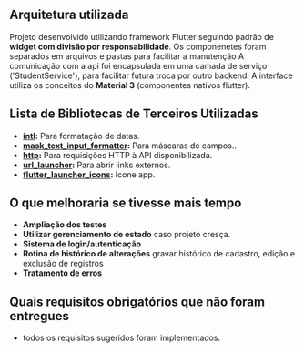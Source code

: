 ## Arquitetura utilizada

Projeto desenvolvido utilizando framework Flutter seguindo padrão de **widget com divisão por responsabilidade**. Os componenetes foram separados em arquivos e pastas para facilitar a manutenção
A comunicação com a api foi encapsulada em uma camada de serviço ('StudentService'), para facilitar futura troca por outro backend.
A interface utiliza os conceitos do **Material 3** (componentes nativos flutter).
## Lista de Bibliotecas de Terceiros Utilizadas

- **[intl](https://pub.dev/packages/intl):** Para formatação de datas.
- **[mask_text_input_formatter](https://pub.dev/packages/mask_text_input_formatter):** Para máscaras de campos..
- **[http](https://pub.dev/packages/http):** Para requisições HTTP à API disponibilizada.
- **[url_launcher](https://pub.dev/packages/url_launcher):** Para abrir links externos.
- **[flutter_launcher_icons](https://pub.dev/packages/flutter_launcher_icons):** Icone app.

## O que melhoraria se tivesse mais tempo

- **Ampliação dos testes**
- **Utilizar gerenciamento de estado** caso projeto cresça.
- **Sistema de login/autenticação**
- **Rotina de histórico de alterações** gravar histórico de cadastro, edição e exclusão de registros
- **Tratamento de erros**

## Quais requisitos obrigatórios que não foram entregues
- todos os requisitos sugeridos foram implementados.
